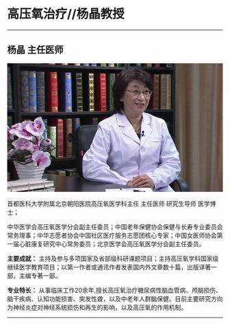 # 高压氧治疗//杨晶教授

---

## 杨晶 主任医师

![1679209067748](image/c03_019/1679209067748.png)

首都医科大学附属北京朝阳医院高压氧医学科主任 主任医师 研究生导师 医学博士；

中华医学会高压氧医学分会副主任委员；中国老年保健协会保健与长寿专业委员会常务理事；中华志愿者协会中国社区医疗服务志愿团核心专家；中国女医师协会第一届心脏康复研究中心常务委员；北京医学会高压氧医学分会副主任委员。

**主要成就：** 主持及参与多项国家及省部级科研课题项目；主持高压氧学科国家级继续医学教育项目；以第一作者或通讯作者发表国内外文章数十篇，出版译著一部，主编专著一部。

**专业特长：** 从事临床工作20余年,擅长高压氧治疗糖尿病性脑血管病、颅脑损伤、脑干疾病、认知功能损害、突发性聋，以及中老年人群脑保健。目前主要研究方向为神经炎症对神经系统损伤和再生的影响，以及高压氧的作用机制。

---
